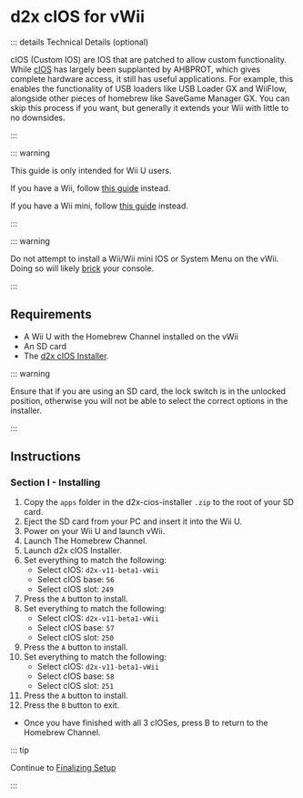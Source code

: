 # d2x cIOS for vWii

::: details Technical Details (optional)

cIOS (Custom IOS) are IOS that are patched to allow custom functionality. While [cIOS](https://wiibrew.org/wiki/Custom_IOS) has largely been supplanted by AHBPROT, which gives complete hardware access, it still has useful applications. For example, this enables the functionality of USB loaders like USB Loader GX and WiiFlow, alongside other pieces of homebrew like SaveGame Manager GX. You can skip this process if you want, but generally it extends your Wii with little to no downsides.

:::

::: warning

This guide is only intended for Wii U users.

If you have a Wii, follow [this guide](cios) instead.

If you have a Wii mini, follow [this guide](cios-mini) instead.

:::

::: warning

Do not attempt to install a Wii/Wii mini IOS or System Menu on the vWii. Doing so will likely [brick](bricks#ios-brick) your console.

:::

## Requirements

* A Wii U with the Homebrew Channel installed on the vWii
* An SD card
* The [d2x cIOS Installer](/assets/files/d2x_cIOS_Installer-vWii.zip).

::: warning

Ensure that if you are using an SD card, the lock switch is in the unlocked position, otherwise you will not be able to select the correct options in the installer.

:::

## Instructions

### Section I - Installing

1. Copy the `apps` folder in the d2x-cios-installer `.zip` to the root of your SD card.
1. Eject the SD card from your PC and insert it into the Wii U.
1. Power on your Wii U and launch vWii.
1. Launch The Homebrew Channel.
1. Launch d2x cIOS Installer.
1. Set everything to match the following:
    + Select cIOS: `d2x-v11-beta1-vWii`
    + Select cIOS base: `56`
    + Select cIOS slot: `249`
1. Press the `A` button to install.
1. Set everything to match the following:
    + Select cIOS: `d2x-v11-beta1-vWii`
    + Select cIOS base: `57`
    + Select cIOS slot: `250`
1. Press the `A` button to install.
1. Set everything to match the following:
    + Select cIOS: `d2x-v11-beta1-vWii`
    + Select cIOS base: `58`
    + Select cIOS slot: `251`
1. Press the `A` button to install.
1. Press the `B` button to exit.

+ Once you have finished with all 3 cIOSes, press B to return to the Homebrew Channel.

::: tip

Continue to [Finalizing Setup](vwii-finalizing-setup)

:::
